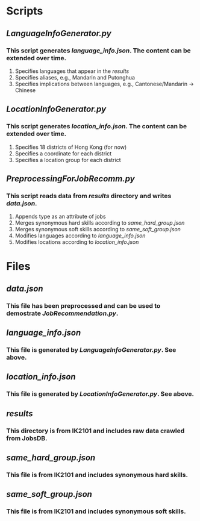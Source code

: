 # Scripts

## *LanguageInfoGenerator.py*
### This script generates *language_info.json*. The content can be extended over time.
1. Specifies languages that appear in the *results*
2. Specifies aliases, e.g., Mandarin and Putonghua
3. Specifies implications between languages, e.g., Cantonese/Mandarin -> Chinese

## *LocationInfoGenerator.py*
### This script generates *location_info.json*. The content can be extended over time.
1. Specifies 18 districts of Hong Kong (for now)
2. Specifies a coordinate for each district
3. Specifies a location group for each district

## *PreprocessingForJobRecomm.py*
### This script reads data from *results* directory and writes *data.json*.
1. Appends type as an attribute of jobs
2. Merges synonymous hard skills according to *same_hard_group.json*
3. Merges synonymous soft skills according to *same_soft_group.json*
4. Modifies languages according to *language_info.json*
5. Modifies locations according to *location_info.json*


# Files

## *data.json*
### This file has been preprocessed and can be used to demostrate *JobRecommendation.py*.

## *language_info.json*
### This file is generated by *LanguageInfoGenerator.py*. See above.

## *location_info.json*
### This file is generated by *LocationInfoGenerator.py*. See above.

## *results*
### This directory is from IK2101 and includes raw data crawled from JobsDB.

## *same_hard_group.json*
### This file is from IK2101 and includes synonymous hard skills.

## *same_soft_group.json*
### This file is from IK2101 and includes synonymous soft skills.